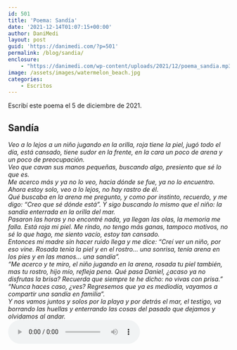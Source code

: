```yaml
---
id: 501
title: 'Poema: Sandía'
date: '2021-12-14T01:07:15+00:00'
author: DaniMedi
layout: post
guid: 'https://danimedi.com/?p=501'
permalink: /blog/sandia/
enclosure:
    - "https://danimedi.com/wp-content/uploads/2021/12/poema_sandia.mp3\n2270600\naudio/mpeg\n"
image: /assets/images/watermelon_beach.jpg
categories:
    - Escritos
---
```


Escribí este poema el 5 de diciembre de 2021.

## Sandía

<em>
Veo a lo lejos a un niño  
jugando en la orilla,  
roja tiene la piel,  
jugó todo el día,  
está cansado,  
tiene sudor en la frente,  
en la cara un poco de arena  
y un poco de preocupación.  
<br>
Veo que cavan sus manos pequeñas,  
buscando algo,  
presiento  
que sé lo que es.  
<br>
Me acerco más  
y ya no lo veo,  
hacia dónde se fue,  
ya no lo encuentro.  
Ahora estoy solo,  
veo a lo lejos,  
no hay rastro de él.  
<br>
Qué buscaba en la arena me pregunto,  
y como por instinto, recuerdo, y me digo:  
“Creo que sé dónde está”.  
Y sigo buscando lo mismo que el niño:  
la sandía enterrada en la orilla del mar.  
<br>
Pasaron las horas  
y no encontré nada,  
ya llegan las olas,  
la memoria me falla.  
Está roja mi piel.  
Me rindo, no tengo más ganas,  
tampoco motivos,  
no sé lo que hago,  
me siento vacío,  
estoy tan cansado.  
<br>
Entonces mi madre  
sin hacer ruido  
llega y me dice:  
“Creí ver un niño,  
por eso vine.  
Rosada tenía la piel  
y en el rostro… una sonrisa,  
tenía arena en los pies  
y en las manos… una sandía”.  
<br>
“Me acerco y te miro,  
el niño jugando en la arena,  
rosada tu piel también,  
mas tu rostro, hijo mío,  
refleja pena.  
Qué pasa Daniel,  
¿acaso ya no disfrutas la brisa?  
Recuerda que siempre te he dicho:  
no vivas con prisa.”  
<br>
“Nunca haces caso, ¿ves?  
Regresemos  
que ya es mediodía,  
vayamos a compartir  
una sandía en familia”.  
<br>
Y nos vamos  
juntos y solos  
por la playa  
y por detrás el mar,  
el testigo,  
va borrando las huellas  
y enterrando las cosas  
del pasado  
que dejamos  
y olvidamos  
al andar.  
</em>
<br>
<audio controls>
  <source src="/assets/audios/poema_sandia.mp3" type="audio/mpeg">
</audio>
